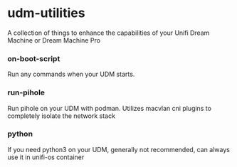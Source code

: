 # udm-utilities
A collection of things to enhance the capabilities of your Unifi Dream Machine or Dream Machine Pro

### on-boot-script
Run any commands when your UDM starts.

### run-pihole
Run pihole on your UDM with podman.  Utilizes macvlan cni plugins to completely isolate the network stack

### python
If you need python3 on your UDM, generally not recommended, can always use it in unifi-os container